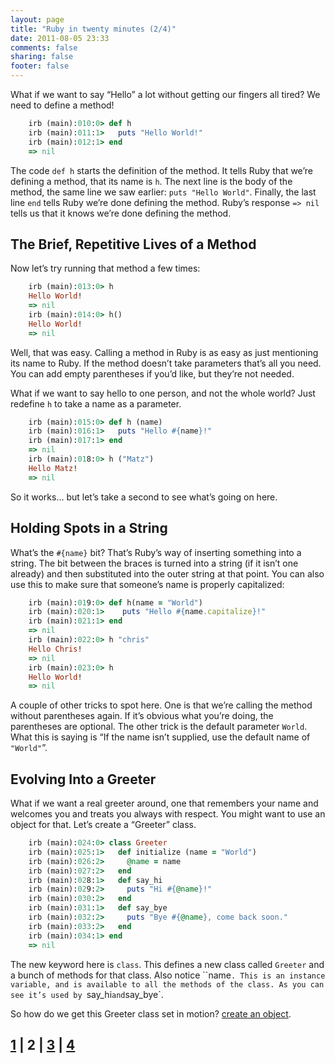 ```yaml
---
layout: page
title: "Ruby in twenty minutes (2/4)"
date: 2011-08-05 23:33
comments: false
sharing: false
footer: false
---
```

What if we want to say “Hello” a lot without getting our fingers all tired? We need to define a method!

``` ruby
    irb (main):010:0> def h
    irb (main):011:1>   puts "Hello World!"
    irb (main):012:1> end
    => nil
```

The code `def h` starts the definition of the method. It tells Ruby that
we’re defining a method, that its name is `h`. The next line is the body of
the method, the same line we saw earlier: `puts "Hello World"`. Finally, the last line `end` tells Ruby we’re done defining the method. Ruby’s response `=> nil` tells us that it knows we’re done defining the method.

## The Brief, Repetitive Lives of a Method

Now let’s try running that method a few times:

``` ruby
    irb (main):013:0> h
    Hello World!
    => nil
    irb (main):014:0> h()
    Hello World!
    => nil
```

Well, that was easy. Calling a method in Ruby is as easy as just mentioning its name to Ruby. If the method doesn’t take parameters
that’s all you need. You can add empty parentheses if you’d like, but they’re not needed.

What if we want to say hello to one person, and not the whole world? Just redefine `h` to take a name as a parameter.

``` ruby
    irb (main):015:0> def h (name)
    irb (main):016:1>   puts "Hello #{name}!"
    irb (main):017:1> end
    => nil
    irb (main):018:0> h ("Matz")
    Hello Matz!
    => nil
```

So it works… but let’s take a second to see what’s going on here.

## Holding Spots in a String

What’s the `#{name}` bit? That’s Ruby’s way of inserting something into a string. The bit between the braces is turned into a string (if it isn’t one already) and then substituted into the outer string at that point. You can also use this to make sure that someone’s name is properly capitalized:

``` ruby
    irb (main):019:0> def h(name = "World")
    irb (main):020:1>    puts "Hello #{name.capitalize}!"
    irb (main):021:1> end
    => nil
    irb (main):022:0> h "chris"
    Hello Chris!
    => nil
    irb (main):023:0> h
    Hello World!
    => nil
```

A couple of other tricks to spot here. One is that we’re calling the method without parentheses again. If it’s obvious what you’re doing, the parentheses are optional. The other trick is the default parameter `World`. What this is saying is “If the name isn’t supplied, use the default name of `"World"`”.

## Evolving Into a Greeter

What if we want a real greeter around, one that remembers your name and welcomes you and treats you always with respect. You might want to use
an object for that. Let’s create a “Greeter” class.

``` ruby
    irb (main):024:0> class Greeter
    irb (main):025:1>   def initialize (name = "World")
    irb (main):026:2>     @name = name
    irb (main):027:2>   end
    irb (main):028:1>   def say_hi
    irb (main):029:2>     puts "Hi #{@name}!"
    irb (main):030:2>   end
    irb (main):031:1>   def say_bye
    irb (main):032:2>     puts "Bye #{@name}, come back soon."
    irb (main):033:2>   end
    irb (main):034:1> end
    => nil
```

The  new keyword here is `class`. This defines a new class called `Greeter` and a bunch of methods for that class. Also notice ``name`. This is an instance variable, and is available to all the methods of the class. As you can see it’s used by `say_hi` and `say_bye`.

So how do we get this Greeter class set in motion? [create an object][ruby20min3].


## [1][ruby20min1] | 2 | [3][ruby20min3] | [4][ruby20min4]

[ruby20min1]: ../
[ruby20min3]: ../3
[ruby20min4]: ../4